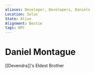 ```yaml
---
aliases: Developer, Developers, Daniels
Location: Solus
State: Alive
Alignment: Bestie
tags: NPC
---
```

# Daniel Montague
[[Devendra]]'s Eldest Brother

